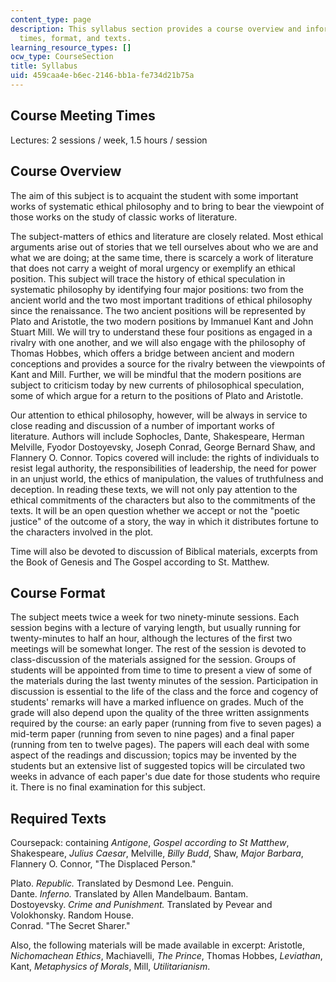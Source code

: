 ```yaml
---
content_type: page
description: This syllabus section provides a course overview and information on meeting
  times, format, and texts.
learning_resource_types: []
ocw_type: CourseSection
title: Syllabus
uid: 459caa4e-b6ec-2146-bb1a-fe734d21b75a
---
```


Course Meeting Times
--------------------

Lectures: 2 sessions / week, 1.5 hours / session

Course Overview
---------------

The aim of this subject is to acquaint the student with some important works of systematic ethical philosophy and to bring to bear the viewpoint of those works on the study of classic works of literature.

The subject-matters of ethics and literature are closely related. Most ethical arguments arise out of stories that we tell ourselves about who we are and what we are doing; at the same time, there is scarcely a work of literature that does not carry a weight of moral urgency or exemplify an ethical position. This subject will trace the history of ethical speculation in systematic philosophy by identifying four major positions: two from the ancient world and the two most important traditions of ethical philosophy since the renaissance. The two ancient positions will be represented by Plato and Aristotle, the two modern positions by Immanuel Kant and John Stuart Mill. We will try to understand these four positions as engaged in a rivalry with one another, and we will also engage with the philosophy of Thomas Hobbes, which offers a bridge between ancient and modern conceptions and provides a source for the rivalry between the viewpoints of Kant and Mill. Further, we will be mindful that the modern positions are subject to criticism today by new currents of philosophical speculation, some of which argue for a return to the positions of Plato and Aristotle.

Our attention to ethical philosophy, however, will be always in service to close reading and discussion of a number of important works of literature. Authors will include Sophocles, Dante, Shakespeare, Herman Melville, Fyodor Dostoyevsky, Joseph Conrad, George Bernard Shaw, and Flannery O. Connor. Topics covered will include: the rights of individuals to resist legal authority, the responsibilities of leadership, the need for power in an unjust world, the ethics of manipulation, the values of truthfulness and deception. In reading these texts, we will not only pay attention to the ethical commitments of the characters but also to the commitments of the texts. It will be an open question whether we accept or not the "poetic justice" of the outcome of a story, the way in which it distributes fortune to the characters involved in the plot.

Time will also be devoted to discussion of Biblical materials, excerpts from the Book of Genesis and The Gospel according to St. Matthew.

Course Format
-------------

The subject meets twice a week for two ninety-minute sessions. Each session begins with a lecture of varying length, but usually running for twenty-minutes to half an hour, although the lectures of the first two meetings will be somewhat longer. The rest of the session is devoted to class-discussion of the materials assigned for the session. Groups of students will be appointed from time to time to present a view of some of the materials during the last twenty minutes of the session. Participation in discussion is essential to the life of the class and the force and cogency of students' remarks will have a marked influence on grades. Much of the grade will also depend upon the quality of the three written assignments required by the course: an early paper (running from five to seven pages) a mid-term paper (running from seven to nine pages) and a final paper (running from ten to twelve pages). The papers will each deal with some aspect of the readings and discussion; topics may be invented by the students but an extensive list of suggested topics will be circulated two weeks in advance of each paper's due date for those students who require it. There is no final examination for this subject.

Required Texts
--------------

Coursepack: containing _Antigone_, _Gospel according to St Matthew_, Shakespeare, _Julius Caesar_, Melville, _Billy Budd_, Shaw, _Major Barbara_, Flannery O. Connor, "The Displaced Person."

Plato. _Republic._ Translated by Desmond Lee. Penguin.  
Dante. _Inferno._ Translated by Allen Mandelbaum. Bantam.  
Dostoyevsky. _Crime and Punishment._ Translated by Pevear and Volokhonsky. Random House.  
Conrad. "The Secret Sharer."

Also, the following materials will be made available in excerpt: Aristotle, _Nichomachean Ethics_, Machiavelli, _The Prince_, Thomas Hobbes, _Leviathan_, Kant, _Metaphysics of Morals_, Mill, _Utilitarianism_.